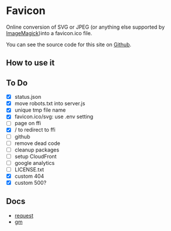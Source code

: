 Favicon
=======

Online conversion of SVG or JPEG (or anything else supported by [ImageMagick](https://www.imagemagick.org/script/formats.php))into a favicon.ico file.

You can see the source code for this site on [Github](https://www.github.com/fileformat/ff-favicon).


How to use it
-------------

To Do
-----
 - [x] status.json
 - [x] move robots.txt into server.js
 - [x] unique tmp file name
 - [x] favicon.ico/svg: use .env setting
 - [ ] page on ffi
 - [x] / to redirect to ffi
 - [ ] github
 - [ ] remove dead code
 - [ ] cleanup packages
 - [ ] setup CloudFront
 - [ ] google analytics
 - [ ] LICENSE.txt
 - [x] custom 404
 - [x] custom 500?
 
Docs
----
 - [request](https://github.com/request/request)
 - [gm](https://www.npmjs.com/package/gm)
